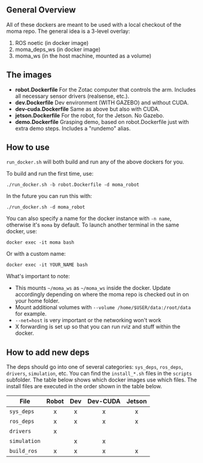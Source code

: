## General Overview
All of these dockers are meant to be used with a local checkout of the moma repo.
The general idea is a 3-level overlay:
1. ROS noetic (in docker image)
2. moma_deps_ws (in docker image)
3. moma_ws (in the host machine, mounted as a volume)

## The images
- **robot.Dockerfile** For the Zotac computer that controls the arm. Includes all necessary sensor drivers (realsense, etc.).
- **dev.Dockerfile** Dev environment (WITH GAZEBO) and without CUDA.
- **dev-cuda.Dockerfile** Same as above but also with CUDA.
- **jetson.Dockerfile** For the robot, for the Jetson. No Gazebo.
- **demo.Dockerfile** Grasping demo, based on robot.Dockerfile just with extra demo steps. Includes a "rundemo" alias.

## How to use
`run_docker.sh` will both build and run any of the above dockers for you.

To build and run the first time, use:
```
./run_docker.sh -b robot.Dockerfile -d moma_robot
```

In the future you can run this with:
```
./run_docker.sh -d moma_robot
```

You can also specify a name for the docker instance with `-n name`, otherwise it's `moma` by default. To launch another terminal in the same docker, use:
```
docker exec -it moma bash
```
Or with a custom name:
```
docker exec -it YOUR_NAME bash
```

What's important to note:
 - This mounts `~/moma_ws` as `~/moma_ws` inside the docker. Update accordingly depending on where the moma repo is checked out in on your home folder.
 - Mount additional volumes with `--volume /home/$USER/data:/root/data` for example.
 - `--net=host` is very important or the networking won't work
 - X forwarding is set up so that you can run rviz and stuff within the docker.



## How to add new deps
The deps should go into one of several categories: `sys_deps`, `ros_deps`, `drivers`, `simulation`, etc. You can find the `install_*.sh` files in the `scripts` subfolder.
The table below shows which docker images use which files.
The install files are executed in the order shown in the table below. 


| **File**       | **Robot** | **Dev** | **Dev-CUDA** | **Jetson** |
|----------------|:---------:|:-------:|:------------:|:----------:|
| `sys_deps`     |     x     |    x    |       x      |      x     |
| `ros_deps`     |     x     |    x    |       x      |      x     |
| `drivers`      |     x     |         |              |            |
| `simulation`   |           |    x    |       x      |            |
| `build_ros`    |     x     |    x    |       x      |      x     |

